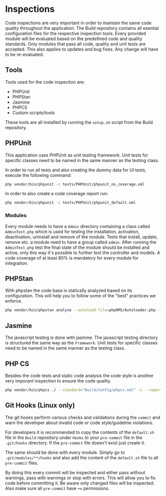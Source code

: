 # Inspections

Code inspections are very important in order to maintain the same code quality throughout the application. The Build repository contains all esential configuration files for the respective inspection tools. Every provided module will be evaluated based on the predefined code and quality standards. Only modules that pass all code, quality and unit tests are accepted. This also applies to updates and bug fixes. Any change will have to be re-evaluated.

## Tools

Tools used for the code inspection are:

* PHPUnit
* PHPStan
* Jasmine
* PHPCS
* Custom scripts/tools

These tools are all installed by running the `setup.sh` script from the Build repository.

## PHPUnit

This application uses PHPUnit as unit testing framework. Unit tests for specific classes need to be named in the same manner as the testing class.

In order to run all tests and also creating the dummy data for UI tests, execute the following command:

```sh
php vendor/bin/phpunit -c tests/PHPUnit/phpunit_no_coverage.xml
```

In order to also create a code coverage report run:

```sh
php vendor/bin/phpunit -c tests/PHPUnit/phpunit_default.xml
```

### Modules

Every module needs to have a `Admin` directory containing a class called `AdminTest.php` which is used for testing the installation, activation, deactivation, uninstall and remove of the module. Tests that install, update, remove etc. a module need to have a group called `admin`. After running the `AdminTest.php` test the final state of the module should be installed and active, only this way it's possible to further test the controller and models. A code coverage of at least 80% is mandatory for every module for integration.

## PHPStan

With phpstan the code base is statically analyzed based on its configuration. This will help you to follow some of the "best" practices we enforce.

```sh
php vendor/bin/phpstan analyse --autoload-file=phpOMS/Autoloader.php -l 8 -c Build/Config/phpstan.neon --error-format=prettyJson ./ > Build/test/phpstan.json
```

## Jasmine

The javascript testing is done with jasmine. The javascript testing directory is structured the same way as the `Framework`. Unit tests for specific classes need to be named in the same manner as the testing class.

## PHP CS

Besides the code tests and static code analysis the code style is another very imporant inspection to ensure the code quality.

```sh
php vendor/bin/phpcs ./ --standard="Build/Config/phpcs.xml" -s --report-junit=Build/test/junit_phpcs.xml
```

## Git Hooks (Linux only)

The git hooks perform various checks and validations during the `commit` and warn the developer about invalid code or code style/guideline violations.

For developers it is recommended to copy the contents of the `default.sh` file in the `Build` repository under `Hooks` to your `pre-commit` file in the `.git/hooks` directory. If the `pre-commit` file doesn't exist just create it.

The same should be done with every module. Simply go to `.git/modules/**/hooks` and also add the content of the `default.sh` file to all `pre-commit` files.

By doing this every commit will be inspected and either pass without warnings, pass with warnings or stop with errors. This will allow you to fix code before committing it. Be aware only changed files will be inspected. Also make sure all `pre-commit` have `+x` permissions.
